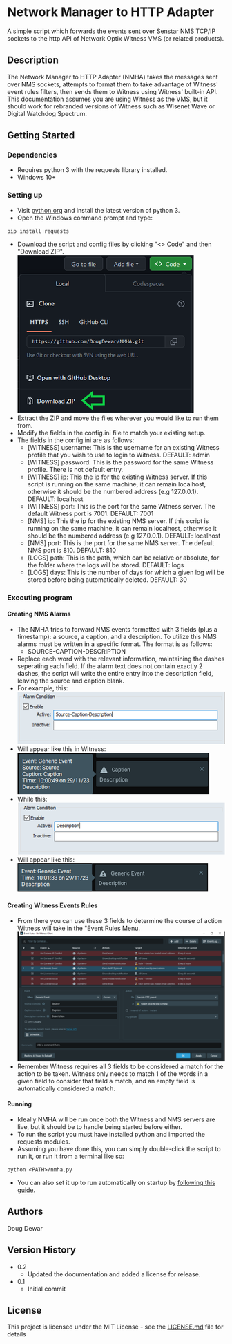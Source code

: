 # Network Manager to HTTP Adapter

A simple script which forwards the events sent over Senstar NMS TCP/IP sockets to the http API of Network Optix Witness VMS (or related products).

## Description

The Network Manager to HTTP Adapter (NMHA) takes the messages sent over NMS sockets, attempts to format them to take advantage of Witness' event rules filters, then sends them to Witness using Witness' built-in API. This documentation assumes you are using Witness as the VMS, but it should work for rebranded versions of Witness such as Wisenet Wave or Digital Watchdog Spectrum.

## Getting Started

### Dependencies

* Requires python 3 with the requests library installed.
* Windows 10+

### Setting up

* Visit [python.org](https://www.python.org/) and install the latest version of python 3.
* Open the Windows command prompt and type:
```
pip install requests
```
* Download the script and config files by clicking "<> Code" and then "Download ZIP".\
![](images/DownloadZip.png)
* Extract the ZIP and move the files wherever you would like to run them from.
* Modify the fields in the config.ini file to match your existing setup.
* The fields in the config.ini are as follows:
    * [WITNESS] username: This is the username for an existing Witness profile that you wish to use to login to Witness. DEFAULT: admin
    * [WITNESS] password: This is the password for the same Witness profile. There is not default entry.
    * [WITNESS] ip: This the ip for the existing Witness server. If this script is running on the same machine, it can remain localhost, otherwise it should be the numbered address (e.g 127.0.0.1). DEFAULT: localhost
    * [WITNESS] port: This is the port for the same Witness server. The default Witness port is 7001. DEFAULT: 7001
    * [NMS] ip: This the ip for the existing NMS server. If this script is running on the same machine, it can remain localhost, otherwise it should be the numbered address (e.g 127.0.0.1). DEFAULT: localhost
    * [NMS] port: This is the port for the same NMS server. The default NMS port is 810. DEFAULT: 810
    * [LOGS] path: This is the path, which can be relative or absolute, for the folder where the logs will be stored. DEFAULT: logs
    * [LOGS] days: This is the number of days for which a given log will be stored before being automatically deleted. DEFAULT: 30

### Executing program

#### Creating NMS Alarms
* The NMHA tries to forward NMS events formatted with 3 fields (plus a timestamp): a source, a caption, and a description. To utilize this NMS alarms must be written in a specific format. The format is as follows:
    * SOURCE-CAPTION-DESCRIPTION
* Replace each word with the relevant information, maintaining the dashes seperating each field. If the alarm text does not contain exactly 2 dashes, the script will write the entire entry into the description field, leaving the source and caption blank.
* For example, this:\
![](images/NMSAlert1.png)
* Will appear like this in Witness:\
![](images/WitnessAlert1.png)
* While this:\
![](images/NMSAlert2.png)
* Will appear like this:\
![](images/WitnessAlert2.png)

#### Creating Witness Events Rules
* From there you can use these 3 fields to determine the course of action Witness will take in the "Event Rules Menu.\
![](images/WitnessEventRules.png)
* Remember Witness requires all 3 fields to be considered a match for the action to be taken. Witness only needs to match 1 of the words in a given field  to consider that field a match, and an empty field is automatically considered a match.

#### Running
* Ideally NMHA will be run once both the Witness and NMS servers are live, but it should be to handle being started before either.
* To run the script you must have installed python and imported the requests modules.
* Assuming you have done this, you can simply double-click the script to run it, or run it from a terminal like so:
```
python <PATH>/nmha.py
```
* You can also set it up to run automatically on startup by [following  this  guide](https://www.geeksforgeeks.org/autorun-a-python-script-on-windows-startup/).

## Authors

Doug Dewar

## Version History

* 0.2
    * Updated the documentation and added a license for release.
* 0.1
    * Initial commit

## License

This project is licensed under the MIT License - see the [LICENSE.md](LICENSE.md) file for details